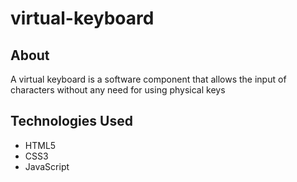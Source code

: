 # virtual-keyboard

## About

A virtual keyboard is a software component that allows the input of characters without any need for using physical keys

## Technologies Used

- HTML5
- CSS3
- JavaScript
